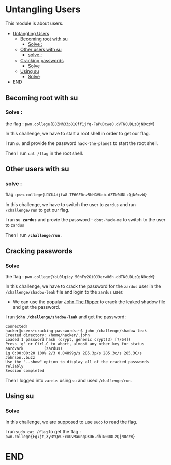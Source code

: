 # Untangling Users

This module is about users.


- [Untangling Users](#untangling-users)
  - [Becoming root with su](#becoming-root-with-su)
    - [Solve :](#solve-)
  - [Other users with su](#other-users-with-su)
    - [solve :](#solve--1)
  - [Cracking passwords](#cracking-passwords)
    - [Solve](#solve)
  - [Using su](#using-su)
    - [Solve](#solve-1)
- [END](#end)



## Becoming root with su 

### Solve : 
 the flag : `pwn.college{E8ZMh33p81Gff1jYq-FaPuDcwe0.dVTN0UDLzQjN0czW}`

In this challenge, we have to start a root shell in order to get our flag.

I run `su` and provide the password `hack-the-planet` to start the root shell.

Then I run `cat /flag` in the root shell.


## Other users with su

### solve : 
 flag : `pwn.college{UJCU4djfw8-TF6GF0rz5bHGVUob.dZTN0UDLzQjN0czW}`

In this challenge, we have to switch the user to `zardus` and run `/challenge/run` to get our flag.

I run **`su zardus`** and provie the password - `dont-hack-me` to switch to the user to `zardus` 

Then I run **`/challenge/run`** .

## Cracking passwords

### Solve 

the flag  : `pwn.college{YoL0lgicy_50hFy2GiOJ3erwH6h.ddTN0UDLzQjN0czW}`

In this challenge, we have to crack the password for the `zardus` user in the `/challenge/shadow-leak` file and login to the `zardus` user.


 * We can use the popular [John The Ripper](https://www.openwall.com/john/) to crack the leaked shadow file and get the password.

I run **`john /challenge/shadow-leak`** and get the password: 

```
Connected!
hacker@users~cracking-passwords:~$ john /challenge/shadow-leak
Created directory: /home/hacker/.john
Loaded 1 password hash (crypt, generic crypt(3) [?/64])
Press 'q' or Ctrl-C to abort, almost any other key for status
aardvark         (zardus)
1g 0:00:00:20 100% 2/3 0.04899g/s 285.3p/s 285.3c/s 285.3C/s Johnson..buzz
Use the "--show" option to display all of the cracked passwords reliably
Session completed
```
Then I logged into `zardus` using `su` and used `/challenge/run`.


## Using su

### Solve 

In this challenge, we are supposed to use `sudo` to read the flag. 

I run `sudo cat /flag` to get the flag : `pwn.college{Eg7jt_Xy3tQeCFcxUvMaunqOXD6.dhTN0UDLzQjN0czW}`

# END